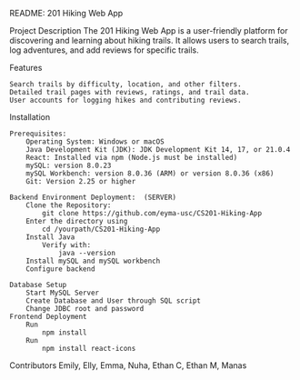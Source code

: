 README: 201 Hiking Web App

Project Description
The 201 Hiking Web App is a user-friendly platform for discovering and learning about hiking trails. It allows users to search trails, log adventures, and add reviews for specific trails.

Features

    Search trails by difficulty, location, and other filters.
    Detailed trail pages with reviews, ratings, and trail data.
    User accounts for logging hikes and contributing reviews.

Installation

    Prerequisites: 
        Operating System: Windows or macOS
        Java Development Kit (JDK): JDK Development Kit 14, 17, or 21.0.4
        React: Installed via npm (Node.js must be installed)
        mySQL: version 8.0.23
        mySQL Workbench: version 8.0.36 (ARM) or version 8.0.36 (x86)
        Git: Version 2.25 or higher

    Backend Environment Deployment:  (SERVER)
        Clone the Repository:
            git clone https://github.com/eyma-usc/CS201-Hiking-App
        Enter the directory using 
            cd /yourpath/CS201-Hiking-App
        Install Java
            Verify with: 
                java --version
        Install mySQL and mySQL workbench 
        Configure backend

    Database Setup
        Start MySQL Server
        Create Database and User through SQL script
        Change JDBC root and password
    Frontend Deployment
        Run 
            npm install
        Run 
            npm install react-icons

Contributors
Emily, Elly, Emma, Nuha, Ethan C, Ethan M, Manas